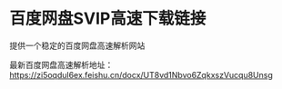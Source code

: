 # 百度网盘SVIP高速下载链接
提供一个稳定的百度网盘高速解析网站

最新百度网盘高速解析地址：
https://zi5oqdul6ex.feishu.cn/docx/UT8vd1Nbvo6ZqkxszVucqu8Unsg
